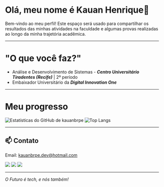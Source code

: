 # Olá, meu nome é Kauan Henrique👋

Bem-vindo ao meu perfil! Este espaço será usado para compartilhar os resultados das minhas atividades na faculdade e algumas provas realizadas ao longo da minha trajetória acadêmica.

---

# "O que você faz?"
* Análise e Desenvolvimento de Sistemas - ***Centro Universitário Tiradentes (Recife)*** | 2º período
* Embaixador Universitário da ***Digital Innovation One***

---

# Meu progresso
<div>
  <img src="https://github-readme-stats.vercel.app/api?username=kauanbrpe&show_icons=true&theme=dark&include_all_commits=true&count_private=true" alt="Estatísticas do GitHub de kauanbrpe">
  <img src="https://github-readme-stats.vercel.app/api/top-langs/?username=kauanbrpe&layout=compact&langs_count=16&theme=dark" alt="Top Langs">
</div>

---

## 📫 Contato
Email: kauanbrpe.dev@hotmail.com
<div>
  <a href="https://dio.me/users/kauanbrpe_dev" target="_blank"><img loading="lazy" src="https://img.shields.io/badge/-DIO-%23E4405F?style=for-the-badge&logo=dio&logoColor=white" target="_blank"></a>
  <a href="https://www.instagram.com/kauanbrpe.dev/" target="_blank"><img loading="lazy" src="https://img.shields.io/badge/-Instagram-%23E4405F?style=for-the-badge&logo=instagram&logoColor=white" target="_blank"></a>
  <a href="https://www.linkedin.com/in/kauanbrpe" target="_blank"><img loading="lazy" src="https://img.shields.io/badge/-LinkedIn-%230077B5?style=for-the-badge&logo=linkedin&logoColor=white" target="_blank"></a>
</div>

---

*O Futuro é tech, e nós também!*
